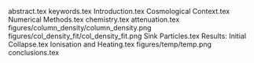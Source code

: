 abstract.tex
keywords.tex
Introduction.tex
Cosmological Context.tex
Numerical Methods.tex
chemistry.tex
attenuation.tex
figures/column_density/column_density.png
figures/col_density_fit/col_density_fit.png
Sink Particles.tex
Results: Initial Collapse.tex
Ionisation and Heating.tex
figures/temp/temp.png
conclusions.tex
